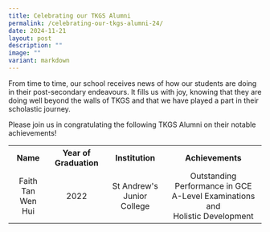 ```yaml
---
title: Celebrating our TKGS Alumni
permalink: /celebrating-our-tkgs-alumni-24/
date: 2024-11-21
layout: post
description: ""
image: ""
variant: markdown
---
```

<p>From time to time, our school receives news of how our students are doing in their post-secondary endeavours. It fills us with joy, knowing that they are doing well beyond the walls of TKGS and that we have played a part in their scholastic journey.</p>

<p>Please join us in congratulating the following TKGS Alumni on their notable achievements!</p>

<table style="text-align: center; font-size: 16px;">
	<tbody>
		<tr>
			<th style="text-align: center;">
			Name
		</th>
			<th style="text-align: center;">
			Year of Graduation
		</th>
		<th style="text-align: center;">
			Institution
		</th>
		<th style="text-align: center;">
			Achievements
		</th>
		</tr>
		<tr>
			<td>Faith Tan Wen Hui
			</td>
			<td>2022
			</td>
			<td>St Andrew's Junior College
			</td>
			<td>Outstanding Performance in GCE A-Level Examinations and <br>Holistic Development
			</td>
		</tr>
		</tbody>
</table>